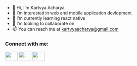 - 👋 Hi, I’m Kartvya Acharya
- 👀 I’m interested in web and mobile application devlopment
- 🌱 I’m currently learning react native
- 💞️ I’m looking to collaborate on
- 📫 You can reach me at kartvyaacharya@gmail.com

<h3 align="left">Connect with me:</h3>
<p align="left">
<a href="www.linkedin.com/in/kartvya-acharya-b054401b7" target="blank"><img align="center" src="https://cdn.jsdelivr.net/npm/simple-icons@3.0.1/icons/linkedin.svg" alt="" height="30" width="40" /></a>
<a href="https://instagram.com/k.a.r.t.v.y.a._.__?utm_medium=copy_link" target="blank"><img align="center" src="https://cdn.jsdelivr.net/npm/simple-icons@3.0.1/icons/instagram.svg" alt="" height="30" width="40" /></a>
<a href="https://youtube.com/channel/UC7YbjV3Ap0RmqlyOdU81kIg" target="blank"><img align="center" src="https://cdn.jsdelivr.net/npm/simple-icons@3.0.1/icons/youtube.svg" alt="" height="30" width="40" /></a>
</p>
